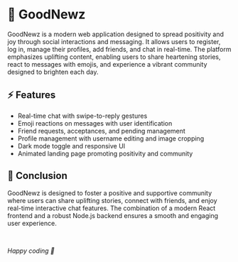 # 🌟 GoodNewz

GoodNewz is a modern web application designed to spread positivity and joy through social interactions and messaging. It allows users to register, log in, manage their profiles, add friends, and chat in real-time. The platform emphasizes uplifting content, enabling users to share heartening stories, react to messages with emojis, and experience a vibrant community designed to brighten each day.

## ⚡ Features

- Real-time chat with swipe-to-reply gestures
- Emoji reactions on messages with user identification
- Friend requests, acceptances, and pending management
- Profile management with username editing and image cropping
- Dark mode toggle and responsive UI
- Animated landing page promoting positivity and community

## 📝 Conclusion

GoodNewz is designed to foster a positive and supportive community where users can share uplifting stories, connect with friends, and enjoy real-time interactive chat features. The combination of a modern React frontend and a robust Node.js backend ensures a smooth and engaging user experience.

<br>

_Happy coding 🚀_
